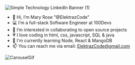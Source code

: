 
![Simple Technology LinkedIn Banner (1)](https://user-images.githubusercontent.com/90852186/167046835-cc992e83-a094-47b4-8850-ad1183c0dbbb.png)



- 👋 Hi, I’m Mary Rose "@ElektrazCode"
- 💻 I’m a full-stack Software Engineer at 100Devs
- 👀 I’m interested in collaborating to open source projects 
- 💗 I love coding in html, css, javascript, SQL & java
- 🌱 I'm currently learning Node, React & MangoDB
- 📫 You can reach me via email: ElektrazCode@gmail.com

![CarouselGif](https://user-images.githubusercontent.com/90852186/167172098-00561e16-e358-4f54-bc37-7997dddb1eb2.gif)




